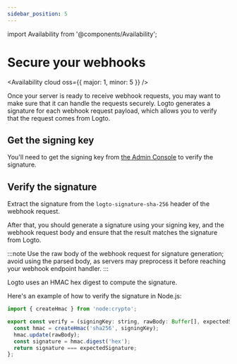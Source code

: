 ```yaml
---
sidebar_position: 5
---
```


import Availability from '@components/Availability';

# Secure your webhooks

<Availability cloud oss={{ major: 1, minor: 5 }} />

Once your server is ready to receive webhook requests, you may want to make sure that it can handle the requests securely. Logto generates a signature for each webhook request payload, which allows you to verify that the request comes from Logto.

## Get the signing key

You'll need to get the signing key from [the Admin Console](./configure-webhooks-in-console.md#secure-webhook) to verify the signature.

## Verify the signature

Extract the signature from the `logto-signature-sha-256` header of the webhook request.

After that, you should generate a signature using your signing key, and the webhook request body and ensure that the result matches the signature from Logto.

:::note
Use the raw body of the webhook request for signature generation; avoid using the parsed body, as servers may preprocess it before reaching your webhook endpoint handler.
:::

Logto uses an HMAC hex digest to compute the signature.

Here's an example of how to verify the signature in Node.js:

```js
import { createHmac } from 'node:crypto';

export const verify = (signingKey: string, rawBody: Buffer[], expectedSignature: string) => {
  const hmac = createHmac('sha256', signingKey);
  hmac.update(rawBody);
  const signature = hmac.digest('hex');
  return signature === expectedSignature;
};
```
